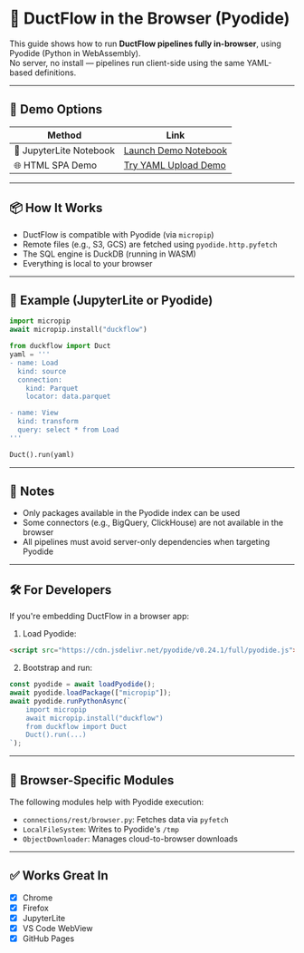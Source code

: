 # 🧪 DuctFlow in the Browser (Pyodide)

This guide shows how to run **DuctFlow pipelines fully in-browser**, using Pyodide (Python in WebAssembly).  
No server, no install — pipelines run client-side using the same YAML-based definitions.

---

## 🚀 Demo Options

| Method                  | Link                                              |
|-------------------------|---------------------------------------------------|
| 🧪 JupyterLite Notebook | [Launch Demo Notebook](https://jupyter.org/try-jupyter/notebooks/index.html?path=Ducktflow.ipynb) |
| 🌐 HTML SPA Demo        | [Try YAML Upload Demo](https://yourdomain.github.io/DuctFlow/demo.html) |

---

## 📦 How It Works

- DuctFlow is compatible with Pyodide (via `micropip`)
- Remote files (e.g., S3, GCS) are fetched using `pyodide.http.pyfetch`
- The SQL engine is DuckDB (running in WASM)
- Everything is local to your browser

---

## 🧰 Example (JupyterLite or Pyodide)

```python
import micropip
await micropip.install("duckflow")

from duckflow import Duct
yaml = '''
- name: Load
  kind: source
  connection:
    kind: Parquet
    locator: data.parquet

- name: View
  kind: transform
  query: select * from Load
'''

Duct().run(yaml)
```

---

## 🧠 Notes

- Only packages available in the Pyodide index can be used
- Some connectors (e.g., BigQuery, ClickHouse) are not available in the browser
- All pipelines must avoid server-only dependencies when targeting Pyodide

---

## 🛠 For Developers

If you're embedding DuctFlow in a browser app:

1. Load Pyodide:
```html
<script src="https://cdn.jsdelivr.net/pyodide/v0.24.1/full/pyodide.js"></script>
```

2. Bootstrap and run:
```js
const pyodide = await loadPyodide();
await pyodide.loadPackage(["micropip"]);
await pyodide.runPythonAsync(`
    import micropip
    await micropip.install("duckflow")
    from duckflow import Duct
    Duct().run(...)
`);
```

---

## 📁 Browser-Specific Modules

The following modules help with Pyodide execution:

- `connections/rest/browser.py`: Fetches data via `pyfetch`
- `LocalFileSystem`: Writes to Pyodide's `/tmp`
- `ObjectDownloader`: Manages cloud-to-browser downloads

---

## ✅ Works Great In

- [x] Chrome
- [x] Firefox
- [x] JupyterLite
- [x] VS Code WebView
- [x] GitHub Pages
